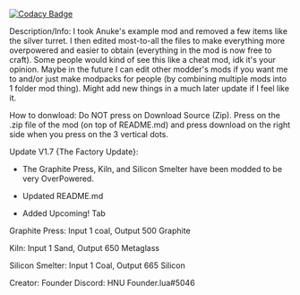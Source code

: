 [![Codacy Badge](https://api.codacy.com/project/badge/Grade/dc57f067b9e545218c469f062b243326)](https://www.codacy.com/manual/TheTerrarian101/MindustryMod-Insanely-OverPowered-EX-Mod?utm_source=github.com&amp;utm_medium=referral&amp;utm_content=TheTerrarian101/MindustryMod-Insanely-OverPowered-EX-Mod&amp;utm_campaign=Badge_Grade)

Description/Info: I took Anuke's example mod and removed a few items like the silver turret. I then edited most-to-all the files to make everything more overpowered and easier to obtain (everything in the mod is now free to craft). Some people would kind of see this like a cheat mod, idk it's your opinion. Maybe in the future I can edit other modder's mods if you want me to and/or just make modpacks for people (by combining multiple mods into 1 folder mod thing). Might add new things in a much later update if I feel like it.

How to donwload: Do NOT press on Download Source (Zip). Press on the .zip file of the mod (on top of README.md) and press download on the right side when you press on the 3 vertical dots.

Update V1.7 {The Factory Update}:


- The Graphite Press, Kiln, and Silicon Smelter have been modded to be very OverPowered.


- Updated README.md


- Added Upcoming! Tab

Graphite Press:
Input 1 coal, Output 500 Graphite

Kiln:
Input 1 Sand, Output 650 Metaglass

Silicon Smelter:
Input 1 Coal, Output 665 Silicon

Creator: Founder
Discord: HNU Founder.lua#5046
